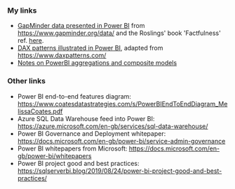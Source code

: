 ### My links

- [GapMinder data presented in Power BI](https://tomfox7.github.io/PowerBI-samples-GapMinder/) 
  from <https://www.gapminder.org/data/> and the Roslings' book 'Factfulness' ref. [here](https://en.wikipedia.org/wiki/Factfulness:_Ten_Reasons_We%27re_Wrong_About_the_World_%E2%80%93_and_Why_Things_Are_Better_Than_You_Think).
- [DAX patterns illustrated in Power BI](https://tomfox7.github.io/PowerBI-samples-DAX-patterns/), 
  adapted from <https://www.daxpatterns.com/>
- [Notes on PowerBI aggregations and composite models](https://tomfox7.github.io/PowerBI-aggregations-composite-models/)
  
### Other links

- Power BI end-to-end features diagram: <https://www.coatesdatastrategies.com/s/PowerBIEndToEndDiagram_MelissaCoates.pdf>
- Azure SQL Data Warehouse feed into Power BI: <https://azure.microsoft.com/en-gb/services/sql-data-warehouse/>
- Power BI Governance and Deployment whitepaper: <https://docs.microsoft.com/en-gb/power-bi/service-admin-governance>
- Power BI whitepapers from Microsoft: <https://docs.microsoft.com/en-gb/power-bi/whitepapers>
- Power BI project good and best practices: <https://sqlserverbi.blog/2019/08/24/power-bi-project-good-and-best-practices/>
